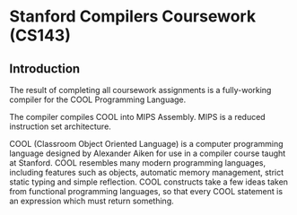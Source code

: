 # Stanford Compilers Coursework (CS143)
## Introduction
The result of completing all coursework assignments is a fully-working compiler for the COOL Programming Language.

The compiler compiles COOL into MIPS Assembly. MIPS is a reduced instruction set architecture.

COOL (Classroom Object Oriented Language) is a computer programming language designed by Alexander Aiken for use in a compiler course taught at Stanford. COOL resembles many modern programming languages, including features such as objects, automatic memory management, strict static typing and simple reflection. COOL constructs take a few ideas taken from functional programming languages, so that every COOL statement is an expression which must return something.